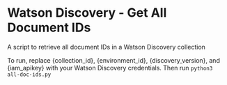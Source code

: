 # Watson Discovery - Get All Document IDs
A script to retrieve all document IDs in a Watson Discovery collection

To run, replace {collection_id}, {environment_id}, {discovery_version}, and {iam_apikey} with your Watson Discovery credentials. Then run `python3 all-doc-ids.py`
